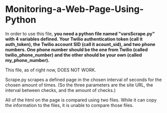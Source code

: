 # Monitoring-a-Web-Page-Using-Python

In order to use this file, **you need a python file named "varsScrape.py" with 4 variables defined. Your Twilio authentication token (call it auth_token), the Twilio account SID (call it acount_sid), and two phone numbers. One phone number should be the one from Twilio (called twilio_phone_number) and the other should be your own (called my_phone_number).**

This file, as of right now, DOES NOT WORK.

Scrape.py scrapes a defined page in the chosen interval of seconds for the chosen amount of times. (So the three parameters are the site URL, the interval between checks, and the amount of checks.)

All of the html on the page is compared using two files. While it can copy the information to the files, it is unable to compare those files.
